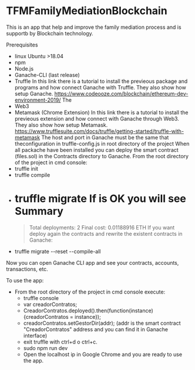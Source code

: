 # TFMFamilyMediationBlockchain
This is an app that help and improve the family mediation process and is supportb by Blockchain technology.

Prerequisites
- linux Ubuntu >18.04
- npm
- Node.js
- Ganache-CLI (last release)
- Truffle
In this link there is a tutorial to install the previeous package and programs and how connect Ganache with Truffle. They also show how setup Ganache.
https://www.codeooze.com/blockchain/ethereum-dev-environment-2019/
The 
- Web3
- Metamask (Chrome Extension)
In this link there is a tutorial to install the previeous extension and how connect with Ganache through Web3. They also show how setup Metamask.
https://www.trufflesuite.com/docs/truffle/getting-started/truffle-with-metamask
The host and port in Ganache must be the same that theconfiguration in truffle-config.js in root directory of the project
When all packache have been installed you can deploy the smart contract (files.sol) in the Contracts directory to Ganache.
From the root directory of the project in cmd console:
- truffle init
- truffle compile
- truffle migrate
If is OK you will see 
    Summary
    =======
    > Total deployments:   2
    > Final cost:          0.01188916 ETH
If you want deploy again the contracts and rewrite the existent contracts in Ganache:
- truffle migrate --reset --compile-all

Now you can open Ganache CLI app and see your contracts, accounts, transactions, etc.

To use the app:
- From the root directory of the project in cmd console execute:
    - truffle console
    - var creadorContratos;
    - CreadorContratos.deployed().then(function(instance){creadorContratos = instance});
    - creadorContratos.setGestorDir(addr);   (addr is the smart contract "CreadorContratos" address and you can find it in Ganache interface)
    - exit truffle with ctrl+d o ctrl+c.
    - sudo npm run dev   
    - Open the localhost ip in Google Chrome and you are ready to use the app.






